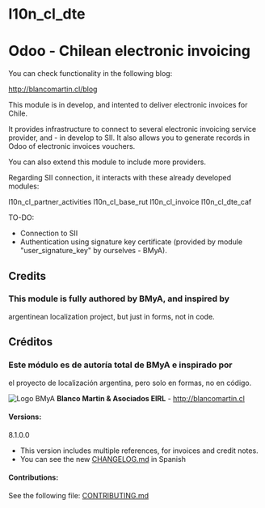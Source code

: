 # l10n_cl_dte

Odoo - Chilean electronic invoicing
===================================

You can check functionality in the following blog:

http://blancomartin.cl/blog


This module is in develop, and intented to deliver electronic invoices for
Chile.

It provides infrastructure to connect to several electronic invoicing 
service provider, and - in develop to SII.
It also allows you to generate records in Odoo of electronic invoices vouchers.

You can also extend this module to include more providers.

Regarding SII connection, it interacts with these already developed modules:

l10n_cl_partner_activities
l10n_cl_base_rut
l10n_cl_invoice
l10n_cl_dte_caf

TO-DO:
- Connection to SII
- Authentication using signature key certificate (provided by module 
"user_signature_key" by ourselves - BMyA).

## Credits
### This module is fully authored by BMyA, and inspired by 
argentinean localization project, but just in forms, not in code.


## Créditos
### Este módulo es de autoría total de BMyA e inspirado por
el proyecto de localización argentina, pero solo en formas, no en código.


![Logo BMyA](https://blancomartin.cl/website/image/ir.attachment/9711_e6d1eea/datas)
**Blanco Martin & Asociados EIRL** - http://blancomartin.cl


#### Versions:
8.1.0.0
- This version includes multiple references, for invoices and credit notes.
- You can see the new [CHANGELOG.md](CHANGELOG.md) in Spanish

#### Contributions:
See the following file:
[CONTRIBUTING.md](CONTRIBUTING.md)